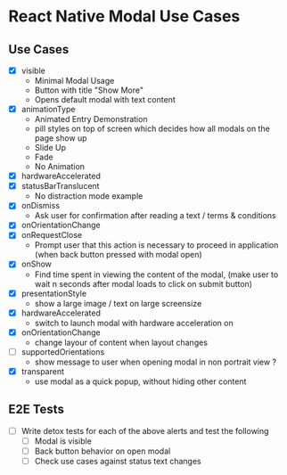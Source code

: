 # React Native Modal Use Cases


## Use Cases
- [x] visible
    - Minimal Modal Usage
    - Button with title "Show More"
    - Opens default modal with text content
- [x] animationType
    - Animated Entry Demonstration
    - pill styles on top of screen which decides how all modals on the page show up
    - Slide Up 
    - Fade 
    - No Animation
- [x] hardwareAccelerated
- [x] statusBarTranslucent
    - No distraction mode example
- [x] onDismiss 
    - Ask user for confirmation  after reading a text / terms & conditions
- [x] onOrientationChange
- [x] onRequestClose
    - Prompt user that this action is necessary to proceed in application (when back button pressed with modal open)
- [x] onShow
    - Find time spent in viewing the content of the modal, (make user to wait n seconds after modal loads to click on submit button)
- [x] presentationStyle
    - show a large image / text on large screensize 
- [x] hardwareAccelerated
    - switch to launch modal with hardware acceleration on
- [x] onOrientationChange
    - change layour of content when layout changes
- [ ] supportedOrientations
    - show message to user when opening modal in non portrait view ?
- [x] transparent
    - use modal as a quick popup, without hiding other content

## E2E Tests
- [ ] Write detox tests for each of the above alerts and test the following
    - [ ] Modal is visible
    - [ ] Back button behavior on open modal
    - [ ] Check use cases against status text changes